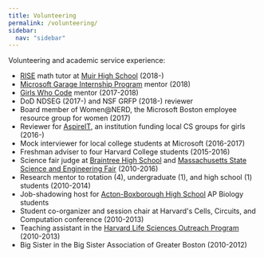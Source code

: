 ```yaml
---
title: Volunteering
permalink: /volunteering/
sidebar:
  nav: "sidebar"
---
```

Volunteering and academic service experience:

<ul>
<li><a href="https://caltechy.org/programs_services/tutoring/">RISE</a> math tutor at <a href="https://www.pusd.us/domain/32">Muir High School</a> (2018-)</li>
<li><a href="https://www.microsoft.com/en-us/garage/about/">Microsoft Garage Internship Program</a> mentor (2018)</li>
<li><a href="https://girlswhocode.com/">Girls Who Code</a> mentor (2017-2018)</li>
<li>DoD NDSEG (2017-) and NSF GRFP (2018-) reviewer</li>
<li>Board member of Women@NERD, the Microsoft Boston employee resource group for women (2017)</li> 
<li>Reviewer for <a href="https://www.ncwit.org/project/aspireit-k-12-outreach-initiative-girls">AspireIT</a>, an institution funding local CS groups for girls (2016-)</li>
<li>Mock interviewer for local college students at Microsoft (2016-2017)</li>
<li>Freshman adviser to four Harvard College students (2015-2016)</li>
<li>Science fair judge at <a href="https://www.braintreeschools.org/our-schools/braintree-high-school">Braintree High School</a> and <a href="https://scifair.com/">Massachusetts State Science and Engineering Fair</a> (2010-2016)</li>
<li>Research mentor to rotation (4), undergraduate (1), and high school (1) students (2010-2014)</li>
<li>Job-shadowing host for <a href="https://abrhs.abschools.org/">Acton-Boxborough High School</a> AP Biology students</li>
<li>Student co-organizer and session chair at Harvard's Cells, Circuits, and Computation conference (2010-2013)</li>
<li>Teaching assistant in the <a href="https://lifesciencesoutreach.fas.harvard.edu/">Harvard Life Sciences Outreach Program</a> (2010-2013)</li>
<li>Big Sister in the Big Sister Association of Greater Boston (2010-2012)</li>
</ul>


